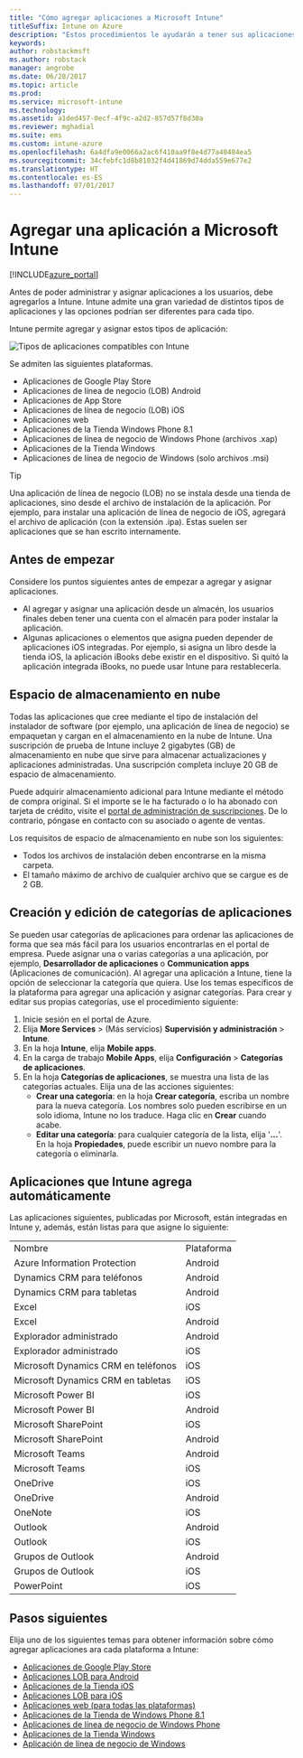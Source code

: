 ```yaml
---
title: "Cómo agregar aplicaciones a Microsoft Intune"
titleSuffix: Intune on Azure
description: "Estos procedimientos le ayudarán a tener sus aplicaciones en Intune listas para ser asignadas a usuarios y dispositivos. \""
keywords: 
author: robstackmsft
ms.author: robstack
manager: angrobe
ms.date: 06/28/2017
ms.topic: article
ms.prod: 
ms.service: microsoft-intune
ms.technology: 
ms.assetid: a1ded457-0ecf-4f9c-a2d2-857d57f8d30a
ms.reviewer: mghadial
ms.suite: ems
ms.custom: intune-azure
ms.openlocfilehash: 6a4dfa9e0066a2ac6f410aa9f8e4d77a40484ea5
ms.sourcegitcommit: 34cfebfc1d8b81032f4d41869d74dda559e677e2
ms.translationtype: HT
ms.contentlocale: es-ES
ms.lasthandoff: 07/01/2017
---
```

# <a name="how-to-add-an-app-to-microsoft-intune"></a>Agregar una aplicación a Microsoft Intune

[!INCLUDE[azure_portal](./includes/azure_portal.md)]

Antes de poder administrar y asignar aplicaciones a los usuarios, debe agregarlos a Intune. Intune admite una gran variedad de distintos tipos de aplicaciones y las opciones podrían ser diferentes para cada tipo.

Intune permite agregar y asignar estos tipos de aplicación:

![Tipos de aplicaciones compatibles con Intune](./media/app-types.png)

Se admiten las siguientes plataformas.

- Aplicaciones de Google Play Store
- Aplicaciones de línea de negocio (LOB) Android
- Aplicaciones de App Store
- Aplicaciones de línea de negocio (LOB) iOS
- Aplicaciones web
- Aplicaciones de la Tienda Windows Phone 8.1
- Aplicaciones de línea de negocio de Windows Phone (archivos .xap)
- Aplicaciones de la Tienda Windows
- Aplicaciones de línea de negocio de Windows (solo archivos .msi)

>[!TIP]
> Una aplicación de línea de negocio (LOB) no se instala desde una tienda de aplicaciones, sino desde el archivo de instalación de la aplicación. Por ejemplo, para instalar una aplicación de línea de negocio de iOS, agregará el archivo de aplicación (con la extensión .ipa). Estas suelen ser aplicaciones que se han escrito internamente.

## <a name="before-you-start"></a>Antes de empezar

Considere los puntos siguientes antes de empezar a agregar y asignar aplicaciones.

- Al agregar y asignar una aplicación desde un almacén, los usuarios finales deben tener una cuenta con el almacén para poder instalar la aplicación.
- Algunas aplicaciones o elementos que asigna pueden depender de aplicaciones iOS integradas. Por ejemplo, si asigna un libro desde la tienda iOS, la aplicación iBooks debe existir en el dispositivo. Si quitó la aplicación integrada iBooks, no puede usar Intune para restablecerla.

## <a name="cloud-storage-space"></a>Espacio de almacenamiento en nube
Todas las aplicaciones que cree mediante el tipo de instalación del instalador de software (por ejemplo, una aplicación de línea de negocio) se empaquetan y cargan en el almacenamiento en la nube de Intune. Una suscripción de prueba de Intune incluye 2 gigabytes (GB) de almacenamiento en nube que sirve para almacenar actualizaciones y aplicaciones administradas. Una suscripción completa incluye 20 GB de espacio de almacenamiento.

Puede adquirir almacenamiento adicional para Intune mediante el método de compra original.  Si el importe se le ha facturado o lo ha abonado con tarjeta de crédito, visite el [portal de administración de suscripciones](https://portal.office.com/adminportal/home?switchtomodern=true#/subscriptions).  De lo contrario, póngase en contacto con su asociado o agente de ventas.

Los requisitos de espacio de almacenamiento en nube son los siguientes:

-   Todos los archivos de instalación deben encontrarse en la misma carpeta.
-   El tamaño máximo de archivo de cualquier archivo que se cargue es de 2 GB.

## <a name="how-to-create-and-edit-categories-for-apps"></a>Creación y edición de categorías de aplicaciones

Se pueden usar categorías de aplicaciones para ordenar las aplicaciones de forma que sea más fácil para los usuarios encontrarlas en el portal de empresa. Puede asignar una o varias categorías a una aplicación, por ejemplo, **Desarrollador de aplicaciones** o **Communication apps** (Aplicaciones de comunicación).
Al agregar una aplicación a Intune, tiene la opción de seleccionar la categoría que quiera. Use los temas específicos de la plataforma para agregar una aplicación y asignar categorías. Para crear y editar sus propias categorías, use el procedimiento siguiente:

1. Inicie sesión en el portal de Azure.
2. Elija **More Services** >  (Más servicios) **Supervisión y administración** > **Intune**.
3. En la hoja **Intune**, elija **Mobile apps**.
4. En la carga de trabajo **Mobile Apps**, elija **Configuración** > **Categorías de aplicaciones**.
5. En la hoja **Categorías de aplicaciones**, se muestra una lista de las categorías actuales. Elija una de las acciones siguientes:
    - **Crear una categoría**: en la hoja **Crear categoría**, escriba un nombre para la nueva categoría. Los nombres solo pueden escribirse en un solo idioma, Intune no los traduce. Haga clic en **Crear** cuando acabe.
    - **Editar una categoría**: para cualquier categoría de la lista, elija '**...**'. En la hoja **Propiedades**, puede escribir un nuevo nombre para la categoría o eliminarla.


## <a name="apps-added-automatically-by-intune"></a>Aplicaciones que Intune agrega automáticamente

Las aplicaciones siguientes, publicadas por Microsoft, están integradas en Intune y, además, están listas para que asigne lo siguiente:

|||
|-|-|
|Nombre|Plataforma|Tipo de aplicación|
|Azure Information Protection|Android|Aplicación administrada de la tienda Android|
|Dynamics CRM para teléfonos|Android|Aplicación administrada de la tienda Android|
|Dynamics CRM para tabletas|Android|Aplicación administrada de la tienda Android|
|Excel|iOS|Aplicación administrada de la tienda iOS|
|Excel|Android|Aplicación administrada de la tienda Android|
|Explorador administrado|Android|Aplicación administrada de la tienda Android|
|Explorador administrado|iOS|Aplicación administrada de la tienda iOS|
|Microsoft Dynamics CRM en teléfonos|iOS|Aplicación administrada de la tienda iOS|
|Microsoft Dynamics CRM en tabletas|iOS|Aplicación administrada de la tienda iOS|
|Microsoft Power BI|iOS|Aplicación administrada de la tienda iOS|
|Microsoft Power BI|Android|Aplicación administrada de la tienda Android|
|Microsoft SharePoint|iOS|Aplicación administrada de la tienda iOS|
|Microsoft SharePoint|Android|Aplicación administrada de la tienda Android|
|Microsoft Teams|Android|Aplicación administrada de la tienda Android|
|Microsoft Teams|iOS|Aplicación administrada de la tienda iOS|
|OneDrive|iOS|Aplicación administrada de la tienda iOS|
|OneDrive|Android|Aplicación administrada de la tienda Android|
|OneNote|iOS|Aplicación administrada de la tienda iOS|
|Outlook|Android|Aplicación administrada de la tienda Android|
|Outlook|iOS|Aplicación administrada de la tienda iOS|
|Grupos de Outlook|Android|Aplicación administrada de la tienda Android|
|Grupos de Outlook|iOS|Aplicación administrada de la tienda iOS|
|PowerPoint|iOS|Aplicación de App Store administrada|

## <a name="next-steps"></a>Pasos siguientes

Elija uno de los siguientes temas para obtener información sobre cómo agregar aplicaciones ara cada plataforma a Intune:

- [Aplicaciones de Google Play Store](store-apps-android.md)
- [Aplicaciones LOB para Android](lob-apps-android.md)
- [Aplicaciones de la Tienda iOS](store-apps-ios.md)
- [Aplicaciones LOB para iOS](lob-apps-ios.md)
- [Aplicaciones web (para todas las plataformas)](web-app.md)
- [Aplicaciones de la Tienda de Windows Phone 8.1](store-apps-windows-phone-8-1.md)
- [Aplicaciones de línea de negocio de Windows Phone](lob-apps-windows-phone.md)
- [Aplicaciones de la Tienda Windows](store-apps-windows.md)
- [Aplicación de línea de negocio de Windows](lob-apps-windows.md)


